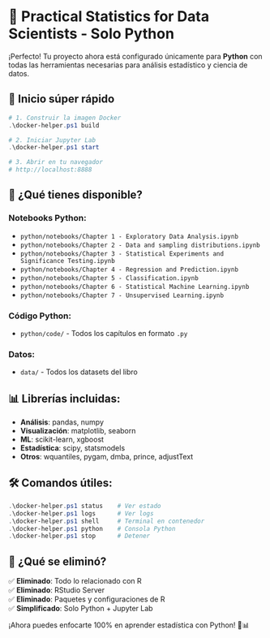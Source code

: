 # 🐍 Practical Statistics for Data Scientists - Solo Python

¡Perfecto! Tu proyecto ahora está configurado únicamente para **Python** con todas las herramientas necesarias para análisis estadístico y ciencia de datos.

## 🚀 **Inicio súper rápido**

```powershell
# 1. Construir la imagen Docker
.\docker-helper.ps1 build

# 2. Iniciar Jupyter Lab
.\docker-helper.ps1 start

# 3. Abrir en tu navegador
# http://localhost:8888
```

## 📁 **¿Qué tienes disponible?**

### **Notebooks Python:**
- `python/notebooks/Chapter 1 - Exploratory Data Analysis.ipynb`
- `python/notebooks/Chapter 2 - Data and sampling distributions.ipynb`
- `python/notebooks/Chapter 3 - Statistical Experiments and Significance Testing.ipynb`
- `python/notebooks/Chapter 4 - Regression and Prediction.ipynb`
- `python/notebooks/Chapter 5 - Classification.ipynb`
- `python/notebooks/Chapter 6 - Statistical Machine Learning.ipynb`
- `python/notebooks/Chapter 7 - Unsupervised Learning.ipynb`

### **Código Python:**
- `python/code/` - Todos los capítulos en formato `.py`

### **Datos:**
- `data/` - Todos los datasets del libro

## 📊 **Librerías incluidas:**

- **Análisis**: pandas, numpy
- **Visualización**: matplotlib, seaborn
- **ML**: scikit-learn, xgboost
- **Estadística**: scipy, statsmodels
- **Otros**: wquantiles, pygam, dmba, prince, adjustText

## 🛠 **Comandos útiles:**

```powershell
.\docker-helper.ps1 status    # Ver estado
.\docker-helper.ps1 logs      # Ver logs
.\docker-helper.ps1 shell     # Terminal en contenedor
.\docker-helper.ps1 python    # Consola Python
.\docker-helper.ps1 stop      # Detener
```

## 🎯 **¿Qué se eliminó?**

✅ **Eliminado**: Todo lo relacionado con R  
✅ **Eliminado**: RStudio Server  
✅ **Eliminado**: Paquetes y configuraciones de R  
✅ **Simplificado**: Solo Python + Jupyter Lab  

¡Ahora puedes enfocarte 100% en aprender estadística con Python! 🐍📊
